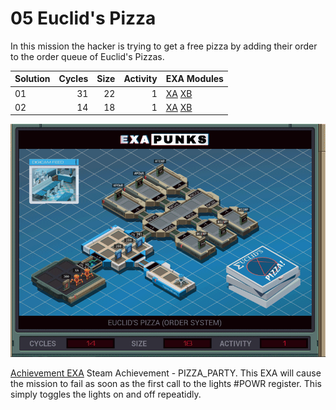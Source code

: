 # 05 Euclid's Pizza

In this mission the hacker is trying to get a free pizza by adding their order to the order queue of Euclid's Pizzas.

| Solution | Cycles | Size | Activity | EXA Modules|
|:---------|-------:|-----:|---------:|------------|
| 01       |     31 |   22 |        1 | [XA](01-XA.exa) [XB](01-XB.exa) |
| 02       |     14 |   18 |        1 | [XA](02-XA.exa) [XB](02-XB.exa) |

![Solution 02](EXAPUNKS%20-%20Euclid%27s%20Pizza.gif "Solution 02")

[Achievement EXA](Achievement.exa) Steam Achievement - PIZZA_PARTY.  This EXA will cause the mission to fail as soon as the first call to the lights #POWR register.  This simply toggles the lights on and off repeatidly.